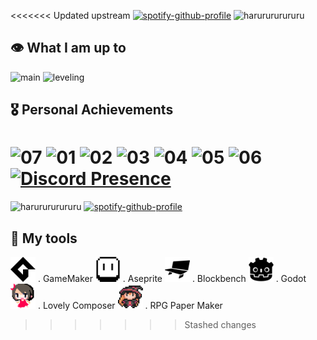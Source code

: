 <<<<<<< Updated upstream
[![spotify-github-profile](https://spotify-github-profile.kittinanx.com/api/view?uid=31zlyknw4bfc6j5d7x7u7nh6ubm4&cover_image=false&theme=default&show_offline=false&background_color=010409&interchange=true&bar_color=53b14f&bar_color_cover=false)](https://spotify-github-profile.kittinanx.com/api/view?uid=31zlyknw4bfc6j5d7x7u7nh6ubm4&redirect=true) ![harurururururu](https://steam-stat.vercel.app/api?profileName=harurururururu)

## 👁️ What I am up to
![main](Assets/main_quest.png)
![leveling](Assets/levels.png)


## 🎖️ Personal Achievements
![07](Assets/achiev/7.png)
![01](Assets/achiev/1.png)
![02](Assets/achiev/2.png)
![03](Assets/achiev/3.png)
![04](Assets/achiev/4.png)
![05](Assets/achiev/5.png)
![06](Assets/achiev/6.png)
[![Discord Presence](https://lanyard.cnrad.dev/api/986953416540569600?bg=010409&theme=dark&hideProfile=true&hideSpotify=true&hideTag=true&idleMessage=Oh%2C%20I%20forgot%20to%20open%20Discord...%20Or%20I'm%20doing%20something%20else%20lol)](https://discord.com/users/986953416540569600)
=======
![harurururururu](https://steam-stat.vercel.app/api?profileName=harurururururu)
[![spotify-github-profile](https://spotify-github-profile.kittinanx.com/api/view?uid=31zlyknw4bfc6j5d7x7u7nh6ubm4&cover_image=false&theme=default&show_offline=false&background_color=010409&interchange=true&bar_color=53b14f&bar_color_cover=false)](https://spotify-github-profile.kittinanx.com/api/view?uid=31zlyknw4bfc6j5d7x7u7nh6ubm4&redirect=true)

## 💾 My tools
<img src="Assets/icons/gamemaker.svg" width="40" height="40" /> . GameMaker
<img src="Assets/icons/aseprite.svg" width="40" height="40" /> . Aseprite
<img src="Assets/icons/blockbench.svg" width="40" height="40" /> . Blockbench
<img src="Assets/icons/godotengine.svg" width="40" height="40" /> . Godot
<img src="Assets/icons/lovelycomposer.png" width="40" height="40" /> . Lovely Composer
<img src="Assets/icons/rpgpapermaker.png" width="40" height="40" /> . RPG Paper Maker
>>>>>>> Stashed changes
